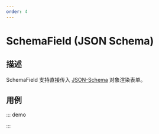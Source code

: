 ```yaml
---
order: 4
---
```


# SchemaField (JSON Schema)

## 描述

SchemaField 支持直接传入 [JSON-Schema](/api/shared/schema) 对象渲染表单。

## 用例

::: demo
<template>
<FormProvider :form="form">
<SchemaField :schema="{
      type: 'object',
      properties: {
        input: {
          type: 'string',
          'x-component': 'Input',
        },
      },
    }">
</SchemaField>
</FormProvider>
</template>

<script>
import { Input } from 'ant-design-vue';
import { createForm } from '@formily/core'
import { FormProvider, createSchemaField } from '@formily/vue'
import 'ant-design-vue/dist/antd.css';

const { SchemaField } = createSchemaField({
  components: {
    Input
  },
})

export default {
  components: { FormProvider, SchemaField },
  data() {
    return {
      form: createForm()
    }
  }
}
</script>

:::
